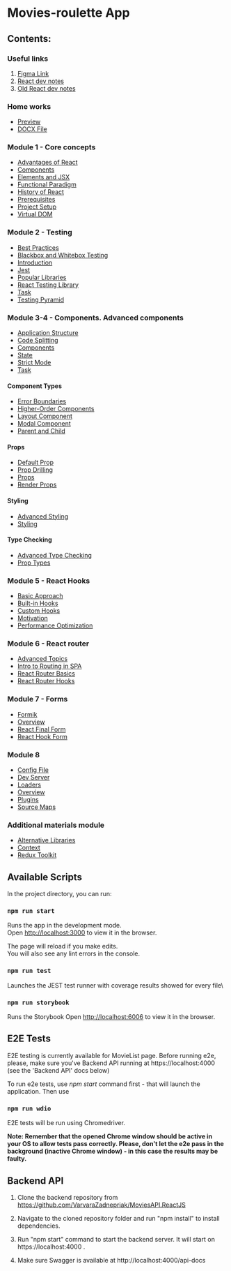# Movies-roulette App

## Contents:

### Useful links
1. [Figma Link](https://www.figma.com/design/fKGjrOqR6nJe6LYJopGCZ8/%5BCDP%5D-Home-Task-%E2%80%93-React-v1?node-id=0-1&node-type=canvas&t=3qab9fApk1C8RVpq-0)
2. [React dev notes](https://react.dev/)
3. [Old React dev notes](https://ru.legacy.reactjs.org/)

### Home works
- [Preview](./materials/hw.md)
- [DOCX File](./materials/hw.docx)

### Module 1 - Core concepts
- [Advantages of React](./materials/module-1/advantages-of-react.md)
- [Components](./materials/module-1/components.md)
- [Elements and JSX](./materials/module-1/elements-and-jsx.md)
- [Functional Paradigm](./materials/module-1/functional-paradigm.md)
- [History of React](./materials/module-1/history-of-react.md)
- [Prerequisites](./materials/module-1/prerequisites.md)
- [Project Setup](./materials/module-1/project-setup.md)
- [Virtual DOM](./materials/module-1/virtual-dom.md)

### Module 2 - Testing
- [Best Practices](./materials/module-2/best-practices.md)
- [Blackbox and Whitebox Testing](./materials/module-2/blackbox-and-whitebox-testing.md)
- [Introduction](./materials/module-2/introduction.md)
- [Jest](./materials/module-2/jest.md)
- [Popular Libraries](./materials/module-2/popular-libraries.md)
- [React Testing Library](./materials/module-2/react-testing-library.md)
- [Task](./materials/module-2/task.md)
- [Testing Pyramid](./materials/module-2/testing-pyramid.md)

### Module 3-4 - Components. Advanced components

- [Application Structure](./materials/module-3-4/application-structure.md)
- [Code Splitting](./materials/module-3-4/code-splitting.md)
- [Components](./materials/module-3-4/components.md)
- [State](./materials/module-3-4/state.md)
- [Strict Mode](./materials/module-3-4/strict-mode.md)
- [Task](./materials/module-3-4/task.md)

#### Component Types
- [Error Boundaries](./materials/module-3-4/component-types/error-boundaries.md)
- [Higher-Order Components](./materials/module-3-4/component-types/higher-order-components.md)
- [Layout Component](./materials/module-3-4/component-types/layout-component.md)
- [Modal Component](./materials/module-3-4/component-types/modal-component.md)
- [Parent and Child](./materials/module-3-4/component-types/parent-and-child.md)

#### Props
- [Default Prop](./materials/module-3-4/props/default-prop.md)
- [Prop Drilling](./materials/module-3-4/props/prop-drilling.md)
- [Props](./materials/module-3-4/props/props.md)
- [Render Props](./materials/module-3-4/props/render-props.md)

#### Styling
- [Advanced Styling](./materials/module-3-4/styling/advanced-styling.md)
- [Styling](./materials/module-3-4/styling/styling.md)

#### Type Checking
- [Advanced Type Checking](./materials/module-3-4/type-checking/advanced-type-checking.md)
- [Prop Types](./materials/module-3-4/type-checking/prop-types.md)

### Module 5 - React Hooks
- [Basic Approach](./materials/module-5/basic-approach.md)
- [Built-in Hooks](./materials/module-5/built-in-hooks.md)
- [Custom Hooks](./materials/module-5/custom-hooks.md)
- [Motivation](./materials/module-5/motivation.md)
- [Performance Optimization](./materials/module-5/performance-optimization.md)

### Module 6 - React router
- [Advanced Topics](./materials/module-6/advanced-topics.md)
- [Intro to Routing in SPA](./materials/module-6/intro-to-routing-in-SPA.md)
- [React Router Basics](./materials/module-6/react-router-basics.md)
- [React Router Hooks](./materials/module-6/react-router-hooks.md)

### Module 7 - Forms
- [Formik](./materials/module-7/formik.md)
- [Overview](./materials/module-7/overview.md)
- [React Final Form](./materials/module-7/react-final-form.md)
- [React Hook Form](./materials/module-7/react-hook-form.md)

### Module 8
- [Config File](./materials/module-8/config-file.md)
- [Dev Server](./materials/module-8/dev-server.md)
- [Loaders](./materials/module-8/loaders.md)
- [Overview](./materials/module-8/overview.md)
- [Plugins](./materials/module-8/plugins.md)
- [Source Maps](./materials/module-8/source-maps.md)

### Additional materials module
- [Alternative Libraries](./materials/module-additional/alternative-libraries.md)
- [Context](./materials/module-additional/context.md)
- [Redux Toolkit](./materials/module-additional/redux-toolkit.md)

## Available Scripts

In the project directory, you can run:

### `npm run start`

Runs the app in the development mode.\
Open [http://localhost:3000](http://localhost:3000) to view it in the browser.

The page will reload if you make edits.\
You will also see any lint errors in the console.

### `npm run test`

Launches the JEST test runner with coverage results showed for every file\

### `npm run storybook`

Runs the Storybook
Open [http://localhost:6006](http://localhost:6006) to view it in the browser.

## E2E Tests

E2E testing is currently available for MovieList page.
Before running e2e, please, make sure you've Backend API running at https://localhost:4000 (see the 'Backend API' docs below)

To run e2e tests, use *npm start* command first - that will launch the application. Then use

### `npm run wdio`

E2E tests will be run using Chromedriver.

**Note: Remember that the opened Chrome window should be active in your OS to allow tests pass correctly. Please, don't let the e2e pass in the background (inactive Chrome window) - in this case the results may be faulty.**

## Backend API

1. Clone the backend repository from\
https://github.com/VarvaraZadnepriak/MoviesAPI.ReactJS

2. Navigate to the cloned repository folder and run "npm install" to install dependencies.

3. Run "npm start" command to start the backend server. It will start on https://localhost:4000 .

4. Make sure Swagger is available at http://localhost:4000/api-docs
